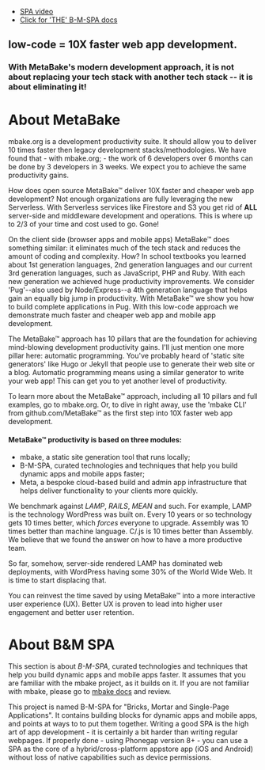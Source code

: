 - [SPA video](https://youtu.be/LHFjjDPlU3A)
- [Click for 'THE' B-M-SPA docs](http://doc.mbake.org/SPA/)


## low-code = 10X faster web app development.
### With MetaBake's modern development approach, it is not about replacing your tech stack with another tech stack -- it is about eliminating it!


# About MetaBake

mbake.org is a development productivity suite. It should allow you to deliver 10 times faster then legacy development stacks/methodologies. We have found that - with mbake.org; - the work of 6 developers over 6 months can be done by 3 developers in 3 weeks. We expect you to achieve the same productivity gains.

How does open source MetaBake&trade; deliver 10X faster and cheaper web app development? Not enough organizations are fully leveraging the new Serverless. With Serverless services like Firestore and S3 you get rid of **ALL** server-side and middleware development and operations. This is where up to 2/3 of your time and cost used to go. Gone!

On the client side (browser apps and mobile apps) MetaBake&trade; does something similar: it eliminates much of the tech stack and reduces the amount of coding and complexity. How? In school textbooks you learned about 1st generation languages, 2nd generation languages and our current 3rd generation languages, such as JavaScript, PHP and Ruby. With each new generation we achieved huge productivity improvements. We consider 'Pug'--also used by Node/Express--a 4th generation language that helps gain an equally big jump in productivity. With MetaBake&trade; we show you how to build complete applications in Pug. With this low-code approach we demonstrate much faster and cheaper web app and mobile app development.

The MetaBake&trade; approach has 10 pillars that are the foundation for achieving mind-blowing development productivity gains. I'll just mention one more pillar here: automatic programming. You've probably heard of 'static site generators' like Hugo or Jekyll that people use to generate their web site or a blog. Automatic programming means using a similar generator to write your web app! This can get you to yet another level of productivity.

To learn more about the MetaBake&trade; approach, including all 10 pillars and full examples, go to mbake.org. Or, to dive in right away, use the 'mbake CLI' from github.com/MetaBake&trade; as the first step into 10X faster web app development.

#### MetaBake&trade; productivity is based on three modules:

- mbake, a static site generation tool that runs locally;
- B-M-SPA, curated technologies and techniques that help you build dynamic apps and mobile apps faster;
- Meta, a bespoke cloud-based build and admin app infrastructure that helps deliver functionality to your clients more quickly.

We benchmark against _LAMP_, _RAILS_, _MEAN_ and such. For example, LAMP is the technology WordPress was built on. Every 10 years or so technology gets 10 times better, which *forces* everyone to upgrade. Assembly was 10 times better than machine language. C/.js is 10 times better than Assembly. We believe that we found the answer on how to have a more productive team.

So far, somehow, server-side rendered LAMP has dominated web deployments, with WordPress having some 30% of the World Wide Web. It is time to start displacing that.

You can reinvest the time saved by using MetaBake&trade; into a more interactive user experience (UX). Better UX is proven to lead into higher user engagement and better user retention.

# About B&M SPA

This section is about _B-M-SPA_, curated technologies and techniques that help you build dynamic apps and mobile apps faster. It assumes that you are familiar with the mbake project, as it builds on it. If you are not familiar with mbake, please go to [mbake docs](http://doc.mbake.org/mbake) and review.

This project is named B-M-SPA for "Bricks, Mortar and Single-Page Applications". It contains building blocks for dynamic apps and mobile apps, and points at ways to to put them together. Writing a good SPA is the high art of app development - it is certainly a bit harder than writing regular webpages. If properly done - using Phonegap version 8+ - you can use a SPA as the core of a hybrid/cross-platform appstore app (iOS and Android) without loss of native capabilities such as device permissions.
